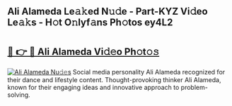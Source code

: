 ## Ali Alameda Le𝚊𝚔ed N𝚞𝚍e - Part-KYZ Vi𝚍eo Le𝚊𝚔s - H𝚘t O𝚗lyf𝚊ns Ph𝚘tos ey4L2

# <h2><a href="http://hf4pzi.feru.top/?c=Ali+Alameda">🔗 👉 🔴 Ali Alameda Vi𝚍𝚎o Ph𝚘t𝚘𝚜</a></h2>

[![Ali Alameda Nu𝚍𝚎s](https://i.imgur.com/0TWrTi3.gif)](http://hf4pzi.feru.top/?c=Ali+Alameda)
Social media personality Ali Alameda recognized for their dance and lifestyle content. Thought-provoking thinker Ali Alameda, known for their engaging ideas and innovative approach to problem-solving. 
